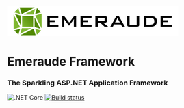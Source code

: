 <img src="https://raw.githubusercontent.com/Definux/Emeraude/master/art/logo_text_small.png" />

# Emeraude Framework

### The Sparkling ASP.NET Application Framework

![.NET Core](https://github.com/Definux/Emeraude/workflows/.NET%20Core/badge.svg)
[![Build status](https://ci.appveyor.com/api/projects/status/8mkn54s6fauem0lb?svg=true)](https://ci.appveyor.com/project/gsk567/emeraude)

<br/>
